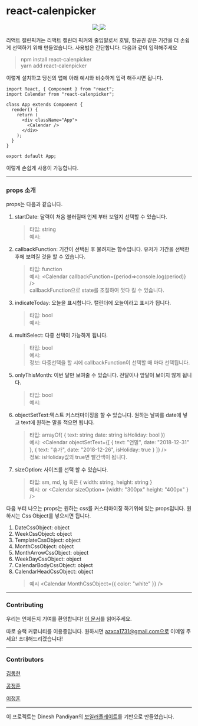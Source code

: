 # react-calenpicker

<p align="center">
  <a href="https://travis-ci.org/azxca1731/react-calenpicker">
    <img src="https://travis-ci.org/azxca1731/react-calenpicker.svg?branch=master"/>
  </a>
  <a href="https://www.npmjs.com/package/react-calenpicker">
    <img src="https://img.shields.io/npm/v/react-calenpicker.svg"/>
  </a>
</p>
리액트 캘린픽커는 리액트 캘린더 픽커의 줄임말로서 호텔, 항공권 같은 기간을 더 손쉽게 선택하기 위해 만들었습니다. 사용법은 간단합니다. 다음과 같이 입력해주세요

> npm install react-calenpicker
> <br />
> yarn add react-calenpicker

이렇게 설치하고 당신의 앱에 아래 예시와 비슷하게 입력 해주시면 됩니다.

```
import React, { Component } from "react";
import Calendar from "react-calenpicker";

class App extends Component {
  render() {
    return (
      <div className="App">
        <Calendar />
      </div>
    );
  }
}

export default App;
```

이렇게 손쉽게 사용이 가능합니다.

---

### props 소개

props는 다음과 같습니다.

1.  startDate: 달력이 처음 불러질때 언제 부터 보일지 선택할 수 있습니다.
    > 타입: string <br />
    > 예시: <Calendar startDate="2018-12-29" />
2.  callbackFunction: 기간이 선택된 후 불려지는 함수입니다. 유저가 기간을 선택한 후에 보여질 것을 할 수 있습니다.
    > 타입: function <br />
    > 예시: <Calendar callbackFunction={period=>console.log(period)} /> <br />
    > callbackFunction으로 state를 조절하여 껏다 킬 수 있습니다.
3.  indicateToday: 오늘을 표시합니다. 캘린더에 오늘이라고 표시가 됩니다.
    > 타입: bool <br />
    > 예시: <Calendar indicateToday />
4.  multiSelect: 다중 선택이 가능하게 됩니다.
    > 타입: bool <br />
    > 예시: <Calendar multiSelect /> <br />
    > 정보: 다중선택을 할 시에 callbackFunction이 선택할 때 마다 선택됩니다.
5.  onlyThisMonth: 이번 달만 보여줄 수 있습니다. 전달이나 앞달이 보이지 않게 됩니다.
    > 타입: bool <br />
    > 예시: <Calendar multiSelect />
6.  objectSetText:텍스트 커스터마이징을 할 수 있습니다. 원하는 날짜를 date에 넣고 text에 원하는 말을 적으면 됩니다.
    > 타입: arrayOf(
    > {
    > text: string
    > date: string
    > isHoliday: bool
    > }) <br />
    > 예시: <Calendar objectSetText={[
               { text: "연말", date: "2018-12-31" },
               { text: "휴가", date: "2018-12-26", isHoliday: true }
             ]} /> <br />
    > 정보: isHoliday값의 true면 빨간색이 됩니다.
7.  sizeOption: 사이즈를 선택 할 수 있습니다.

    > 타입: sm, md, lg 혹은
    > {
    > width: string,
    > height: string
    > } <br />
    > 예시: <Calendar sizeOption="lg" /> or <Calendar sizeOption= {width: "300px" height: "400px" } />

다음 부터 나오는 props는 원하는 css를 커스터마이징 하기위해 있는 props입니다. 원하시는 Css Object를 넣으시면 됩니다.

1.  DateCssObject: object
2.  WeekCssObject: object
3.  TemplateCssObject: object
4.  MonthCssObject: object
5.  MonthArrowCssObject: object
6.  WeekDayCssObject: object
7.  CalendarBodyCssObject: object
8.  CalendarHeadCssObject: object
    > 예시 <Calendar MonthCssObject={{ color: "white" }} />

---

### Contributing

우리는 언제든지 기여를 환영합니다!
[이 문서](https://github.com/azxca1731/react-calenpicker/blob/master/CONTRIBUTING.md)를 읽어주세요.<br />

따로 슬랙 커뮤니티를 이용중입니다. 원하시면 azxca1731@gmail.com으로 이메일 주세요! 초대해드리겠습니다!

---

### Contributors

[김동현](https://github.com/DongDongKim)<br />

[공정훈](https://github.com/rhdtl78)<br />

[이정훈](https://github.com/azxca1731)<br />

---

이 프로젝트는 Dinesh Pandiyan의 [보일러플레이트](https://github.com/flexdinesh/react-npm-package-boilerplate)를 기반으로 만들었습니다.
